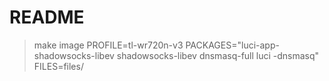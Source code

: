 # README

> make image PROFILE=tl-wr720n-v3 PACKAGES="luci-app-shadowsocks-libev shadowsocks-libev dnsmasq-full luci -dnsmasq" FILES=files/
